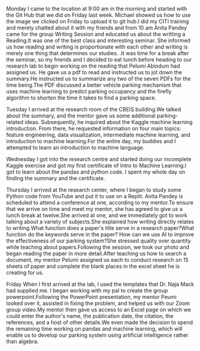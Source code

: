  Monday 
I came to the location at 9:00 am in the morning and started with the Git Hub that we did on Friday last week. Michael showed us how to use the image we clicked on Friday to upload it to git hub.I did my CITI training and merely chatted about it with my friends and from 10 am Anita Pandey came for the group Writing Session and educated us about the writting a Reading.It was one of the best class and interesting seminar. She informed us how reading and writing is proportionate with each other and writing is merely one thing that determines our studies. .It was time for a break after the seminar, so my friends and I decided to eat lunch before heading to our research lab to begin working on the reading that Pelumi Abiodum had assigned us. He gave us a pdf to read and instructed us to jot down the summary.He instructed us to summarize any two of the seven PDFs for the time being.The PDF discussed a better vehicle parking mechanism that uses machine learning to predict parking occupancy and the firefly algorithm to shorten the time it takes to find a parking space.

Tuesday
I arrived at the research room of the CBEIS building.We talked about the summary, and the mentor gave us some additional parking-related ideas. Subsequently, he inquired about the Kaggle machine learning introduction. From there, he requested information on four main topics: feature engineering, data visualization, intermediate machine learning, and introduction to machine learning.For the entire day, my buddies and I attempted to learn an introduction to machine language.

 Wednesday
I got into the research centre and started doing our incomplete Kaggle exercise and got my first certificate of Intro to Machine Learning.I got to learn about the pandas and python code. I spent my whole day on finding the summary and the certificate.

Thursday
I arrived at the research center, where I began to study some Python code from YouTube and put it to use on a Replit. Anita Pandey is scheduled to attend a conference at one, according to my mentor.To ensure that we arrive on time and meet my mentor, she has agreed to give us a lunch break at twelve.She arrived at one, and we immediately got to work talking about a variety of subjects.She explained how writing directly relates to writing.What function does a paper's title serve in a research paper?What function do the keywords serve in the paper? How can we use AI to improve the effectiveness of our parking system?She stressed quality over quantity while teaching about papers.Following the session, we took our photo and began reading the paper in more detail.After teaching us how to search a document, my mentor Pelumi assigned us each to conduct research on 15 sheets of paper and complete the blank places in the excel sheet he is creating for us.

Friday
When I first arrived at the lab, I used the templates that Dr. Naja Mack had supplied me. I began working with my pal to create the group powerpoint.Following the PowerPoint presentation, my mentor Peumi looked over it, assisted in fixing the problem, and helped us with our Zoom group video.My mentor then gave us access to an Excel page on which we could enter the author's name, the publication date, the citation, the references, and a host of other details.We even made the decision to spend the remaining time working on pandas and machine learning, which will enable us to develop our parking system using artificial intelligence rather than algebra.

